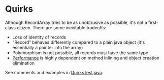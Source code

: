 # Quirks

Although RecordArray tries to be as unobtrusive as possible,
it's not a first-class citizen. There are some inevitable tradeoffs:

* Loss of identity of records
* "Record" behaves differently compared to a plain java object (it's essentially a pointer into the array)
* Polymorphism is not possible, all records must have the same type
* [Performance](performance.md) is highly dependent on method inlining and object creation elimination

See comments and examples in [QuirksTest.java](../src/test/java/com/aivean/testrecarr/QuirksTest.java).
